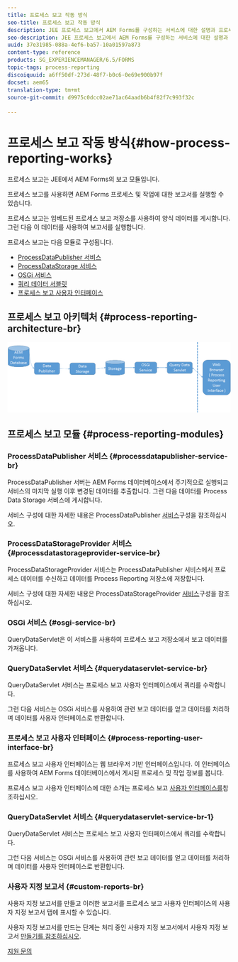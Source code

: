 ```yaml
---
title: 프로세스 보고 작동 방식
seo-title: 프로세스 보고 작동 방식
description: JEE 프로세스 보고에서 AEM Forms를 구성하는 서비스에 대한 설명과 프로세스 보고 UI에 대한 소개
seo-description: JEE 프로세스 보고에서 AEM Forms를 구성하는 서비스에 대한 설명과 프로세스 보고 UI에 대한 소개
uuid: 37e31985-088a-4ef6-ba57-10a01597a873
content-type: reference
products: SG_EXPERIENCEMANAGER/6.5/FORMS
topic-tags: process-reporting
discoiquuid: a6ff50df-273d-48f7-b0c6-0e69e900b97f
docset: aem65
translation-type: tm+mt
source-git-commit: d9975c0dcc02ae71ac64aadb6b4f82f7c993f32c

---
```



# 프로세스 보고 작동 방식{#how-process-reporting-works}

프로세스 보고는 JEE에서 AEM Forms의 보고 모듈입니다.

프로세스 보고를 사용하면 AEM Forms 프로세스 및 작업에 대한 보고서를 실행할 수 있습니다.

프로세스 보고는 임베드된 프로세스 보고 저장소를 사용하여 양식 데이터를 게시합니다. 그런 다음 이 데이터를 사용하여 보고서를 실행합니다.

프로세스 보고는 다음 모듈로 구성됩니다.

* [ProcessDataPublisher 서비스](#processdatapublisher-service-br-p)
* [ProcessDataStorage 서비스](#processdatastorageprovider-service-br-p)
* [OSGi 서비스](#osgi-service-br-p)
* [쿼리 데이터 서블릿](#querydataservlet-service-br-p)
* [프로세스 보고 사용자 인터페이스](#process-reporting-user-interface-br-p)

## 프로세스 보고 아키텍처 {#process-reporting-architecture-br}

![프로세스 리포팅아키텍처](assets/processreportingarchitecture.png)

## 프로세스 보고 모듈 {#process-reporting-modules}

### ProcessDataPublisher 서비스 {#processdatapublisher-service-br}

ProcessDataPublisher 서버는 AEM Forms 데이터베이스에서 주기적으로 실행되고 서비스의 마지막 실행 이후 변경된 데이터를 추출합니다. 그런 다음 데이터를 Process Data Storage 서비스에 게시합니다.

서비스 구성에 대한 자세한 내용은 ProcessDataPublisher [서비스](/help/forms/using/process-reporting/install-start-process-reporting.md#p-reportconfiguration-service-p)구성을 참조하십시오.

### ProcessDataStorageProvider 서비스 {#processdatastorageprovider-service-br}

ProcessDataStorageProvider 서비스는 ProcessDataPublisher 서비스에서 프로세스 데이터를 수신하고 데이터를 Process Reporting 저장소에 저장합니다.

서비스 구성에 대한 자세한 내용은 ProcessDataStorageProvider [서비스](/help/forms/using/process-reporting/install-start-process-reporting.md#p-to-configure-the-process-reporting-repository-locations-p)구성을 참조하십시오.

### OSGi 서비스 {#osgi-service-br}

QueryDataServlet은 이 서비스를 사용하여 프로세스 보고 저장소에서 보고 데이터를 가져옵니다.

### QueryDataServlet 서비스 {#querydataservlet-service-br}

QueryDataServlet 서비스는 프로세스 보고 사용자 인터페이스에서 쿼리를 수락합니다.

그런 다음 서비스는 OSGi 서비스를 사용하여 관련 보고 데이터를 얻고 데이터를 처리하며 데이터를 사용자 인터페이스로 반환합니다.

### 프로세스 보고 사용자 인터페이스 {#process-reporting-user-interface-br}

프로세스 보고 사용자 인터페이스는 웹 브라우저 기반 인터페이스입니다. 이 인터페이스를 사용하여 AEM Forms 데이터베이스에서 게시된 프로세스 및 작업 정보를 봅니다.

프로세스 보고 사용자 인터페이스에 대한 소개는 프로세스 보고 [사용자 인터페이스를](/help/forms/using/process-reporting/introduction-process-reporting.md)참조하십시오.

### QueryDataServlet 서비스 {#querydataservlet-service-br-1}

QueryDataServlet 서비스는 프로세스 보고 사용자 인터페이스에서 쿼리를 수락합니다.

그런 다음 서비스는 OSGi 서비스를 사용하여 관련 보고 데이터를 얻고 데이터를 처리하며 데이터를 사용자 인터페이스로 반환합니다.

### 사용자 지정 보고서 {#custom-reports-br}

사용자 지정 보고서를 만들고 이러한 보고서를 프로세스 보고 사용자 인터페이스의 사용자 지정 보고서 탭에 표시할 수 있습니다.

사용자 지정 보고서를 만드는 단계는 처리 중인 사용자 지정 보고서에서 사용자 지정 보고서 [만들기를 참조하십시오](/help/forms/using/process-reporting/process-reporting-custom-reports.md).

[지원 문의](https://www.adobe.com/account/sign-in.supportportal.html)
